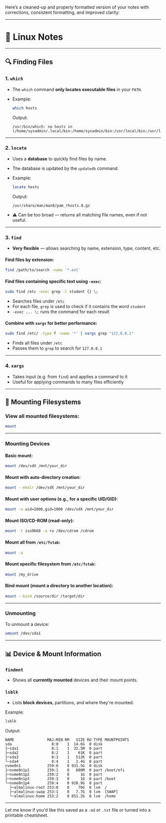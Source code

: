Here’s a cleaned-up and properly formatted version of your notes with corrections, consistent formatting, and improved clarity:

---

# 🧾 Linux Notes

---

## 🔍 Finding Files

### 1. `which`

* The `which` command **only locates executable files** in your `PATH`.
* Example:

  ```bash
  which hosts
  ```

  Output:

  ```
  /usr/bin/which: no hosts in (/home/sysadmin/.local/bin:/home/sysadmin/bin:/usr/local/bin:/usr/local/sbin:/usr/bin:/usr/sbin)
  ```

---

### 2. `locate`

* Uses a **database** to quickly find files by name.
* The database is updated by the `updatedb` command.
* Example:

  ```bash
  locate hosts
  ```

  Output:

  ```
  /usr/share/man/man8/pam_rhosts.8.gz
  ```
* ⚠️ Can be too broad — returns all matching file names, even if not useful.

---

### 3. `find`

* **Very flexible** — allows searching by name, extension, type, content, etc.

#### Find files by extension:

```bash
find /path/to/search -name '*.ext'
```

#### Find files containing specific text using `-exec`:

```bash
sudo find /etc -exec grep -l student {} \;
```

* Searches files under `/etc`
* For each file, `grep` is used to check if it contains the word `student`
* `-exec ... \;` runs the command for each result

#### Combine with `xargs` for better performance:

```bash
sudo find /etc/ -type f -name '*' | xargs grep "127.0.0.1"
```

* Finds all files under `/etc`
* Passes them to `grep` to search for `127.0.0.1`

---

### 4. `xargs`

* Takes input (e.g. from `find`) and applies a command to it
* Useful for applying commands to many files efficiently

---

## 📂 Mounting Filesystems

### View all mounted filesystems:

```bash
mount
```

---

### Mounting Devices

#### Basic mount:

```bash
mount /dev/sdX /mnt/your_dir
```

#### Mount with auto-directory creation:

```bash
mount --mkdir /dev/sdX /mnt/your_dir
```

#### Mount with user options (e.g., for a specific UID/GID):

```bash
mount -o uid=1000,gid=1000 /dev/sdX /mnt/your_dir
```

#### Mount ISO/CD-ROM (read-only):

```bash
mount -t iso9660 -o ro /dev/cdrom /cdrom
```

#### Mount all from `/etc/fstab`:

```bash
mount -a
```

#### Mount specific filesystem from `/etc/fstab`:

```bash
mount /my_drive
```

#### Bind mount (mount a directory to another location):

```bash
mount --bind /source/dir /target/dir
```

---

### Unmounting

To unmount a device:

```bash
umount /dev/sda1
```

---

## 📊 Device & Mount Information

### `findmnt`

* Shows all **currently mounted** devices and their mount points.

### `lsblk`

* Lists **block devices**, partitions, and where they're mounted.

Example:

```bash
lsblk
```

Output:

```
NAME               MAJ:MIN RM   SIZE RO TYPE MOUNTPOINTS
sda                  8:0    1  14.6G  0 disk 
├─sda1               8:1    1  32.5M  0 part 
├─sda2               8:2    1    61K  0 part 
├─sda3               8:3    1   512K  0 part 
└─sda4               8:4    1   2.4G  0 part 
nvme0n1            259:0    0 931.5G  0 disk 
├─nvme0n1p1        259:1    0   600M  0 part /boot/efi
├─nvme0n1p2        259:2    0     1G  0 part 
├─nvme0n1p3        259:3    0     1G  0 part /boot
└─nvme0n1p4        259:4    0 928.9G  0 part 
  ├─almalinux-root 253:0    0    70G  0 lvm  /
  ├─almalinux-swap 253:1    0   7.7G  0 lvm  [SWAP]
  └─almalinux-home 253:2    0 851.2G  0 lvm  /home
```

---

Let me know if you'd like this saved as a `.md` or `.txt` file or turned into a printable cheatsheet.
